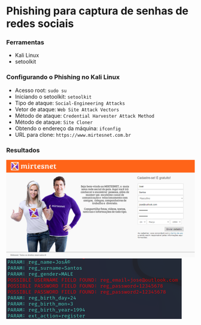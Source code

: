 # Phishing para captura de senhas de redes sociais

### Ferramentas
- Kali Linux
- setoolkit

### Configurando o Phishing no Kali Linux

- Acesso root: ```sudo su```
- Iniciando o setoolkit: ```setoolkit```
- Tipo de ataque: ```Social-Engineering Attacks```
- Vetor de ataque: ```Web Site Attack Vectors```
- Método de ataque: ```Credential Harvester Attack Method```
- Método de ataque: ```Site Cloner```
- Obtendo o endereço da máquina: ```ifconfig```
- URL para clone: ```https://www.mirtesnet.com.br```

### Resultados
![Alt text](./prova2.png)
![Alt text](./prova1.png)
